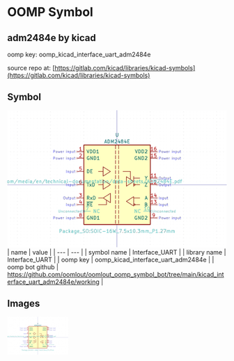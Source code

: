 # OOMP Symbol  
## adm2484e  by kicad  
  
oomp key: oomp_kicad_interface_uart_adm2484e  
  
source repo at: [https://gitlab.com/kicad/libraries/kicad-symbols](https://gitlab.com/kicad/libraries/kicad-symbols)  
## Symbol  
  
[![working.png](working_600.png)](working.png)  
| name | value | 
| --- | --- | 
| symbol name | Interface_UART | 
| library name | Interface_UART | 
| oomp key | oomp_kicad_interface_uart_adm2484e | 
| oomp bot github | https://github.com/oomlout/oomlout_oomp_symbol_bot/tree/main/kicad_interface_uart_adm2484e/working | 
## Images  
  
[![working.png](working_140.png)](working.png)  
